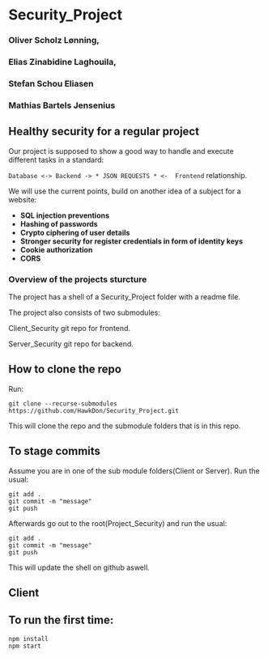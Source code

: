 # Security_Project
### Oliver Scholz Lønning,
### Elias Zinabidine Laghouila, 
### Stefan Schou Eliasen 
### Mathias Bartels Jensenius

## Healthy security for a regular project

Our project is supposed to show a good way to handle and execute different tasks in a standard:

`Database <-> Backend -> * JSON REQUESTS * <-  Frontend` relationship.

We will use the current points, build on another idea of a subject for a website:

* **SQL injection preventions**
* **Hashing of passwords**
* **Crypto ciphering of user details**
* **Stronger security for register credentials in form of identity keys**
* **Cookie authorization**
* **CORS**


### Overview of the projects sturcture

The project has a shell of a Security_Project folder with a readme file.

The project also consists of two submodules:

Client_Security git repo for frontend.

Server_Security git repo for backend.

## How to clone the repo

Run:

``` git clone --recurse-submodules https://github.com/HawkDon/Security_Project.git ```

This will clone the repo and the submodule folders that is in this repo.

## To stage commits
Assume you are in one of the sub module folders(Client or Server). Run the usual:

```
git add .
git commit -m "message"
git push
```
Afterwards go out to the root(Project_Security) and run the usual:

```
git add .
git commit -m "message"
git push
```

This will update the shell on github aswell.

## Client

## To run the first time:

```
npm install
npm start
```
